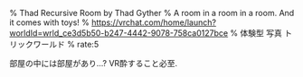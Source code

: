 % Thad Recursive Room by Thad Gyther
% A room in a room in a room․ And it comes with toysǃ
% https://vrchat.com/home/launch?worldId=wrld_ce3d5b50-b247-4442-9078-758ca0127bce
% 体験型 写真 トリックワールド
% rate:5

部屋の中には部屋があり...?
VR酔すること必至.
